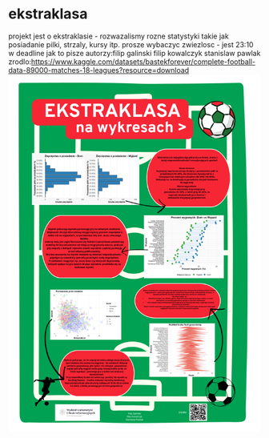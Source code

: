 # ekstraklasa

projekt jest o ekstraklasie - rozwazalismy rozne statystyki takie jak posiadanie pilki, strzaly, kursy itp. prosze wybaczyc zwiezlosc - jest 23:10 w deadline jak to pisze
autorzy:filip galinski filip kowalczyk stanislaw pawlak
zrodlo:https://www.kaggle.com/datasets/bastekforever/complete-football-data-89000-matches-18-leagues?resource=download
![plakat](EKSTRAKLASA.png "Plakat")